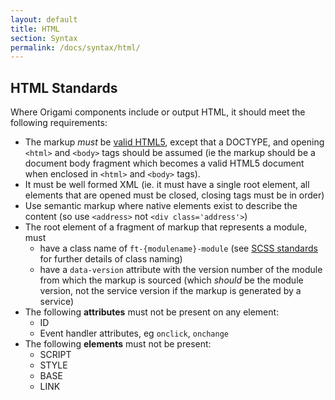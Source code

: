 ```yaml
---
layout: default
title: HTML
section: Syntax
permalink: /docs/syntax/html/
---
```


## HTML Standards

Where Origami components include or output HTML, it should meet the following requirements:

* The markup *must* be [valid HTML5](http://www.whatwg.org/specs/web-apps/current-work/multipage/syntax.html#syntax), except that a DOCTYPE, and opening `<html>` and `<body>` tags should be assumed (ie the markup should be a document body fragment which becomes a valid HTML5 document when enclosed in `<html>` and `<body>` tags).
* It must be well formed XML (ie. it must have a single root element, all elements that are opened must be closed, closing tags must be in order)
* Use semantic markup where native elements exist to describe the content (so use `<address>` not `<div class='address'>`)
* The root element of a fragment of markup that represents a module, must
	* have a class name of `ft-{modulename}-module` (see [SCSS standards]({{site.baseurl}}/docs/syntax/scss) for further details of class naming)
	* have a `data-version` attribute with the version number of the module from which the markup is sourced (which *should* be the module version, not the service version if the markup is generated by a service)
* The following **attributes** must not be present on any element:
	* ID
	* Event handler attributes, eg `onclick`, `onchange`
* The following **elements** must not be present:
	* SCRIPT
	* STYLE
	* BASE
	* LINK
